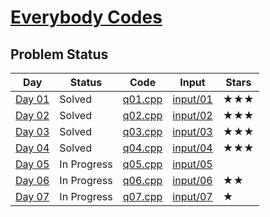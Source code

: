 # [Everybody Codes](https://everybody.codes/event/2024/quests)
## Problem Status

| **Day** | **Status**     | **Code**        | **Input**          | **Stars** |
|---------|----------------|------------------|---------------------|-----------|
| [Day 01](https://everybody.codes/event/2024/quests/1) | Solved | [q01.cpp](./q01.cpp) | [input/01](./input/01/) | ★★★ |
| [Day 02](https://everybody.codes/event/2024/quests/2) | Solved | [q02.cpp](./q02.cpp) | [input/02](./input/02/) | ★★★ |
| [Day 03](https://everybody.codes/event/2024/quests/3) | Solved | [q03.cpp](./q03.cpp) | [input/03](./input/03/) | ★★★ |
| [Day 04](https://everybody.codes/event/2024/quests/4) | Solved | [q04.cpp](./q04.cpp) | [input/04](./input/04/) | ★★★ |
| [Day 05](https://everybody.codes/event/2024/quests/5) | In Progress | [q05.cpp](./q05.cpp) | [input/05](./input/05/) | |
| [Day 06](https://everybody.codes/event/2024/quests/6) | In Progress | [q06.cpp](./q06.cpp) | [input/06](./input/06/) | ★★ |
| [Day 07](https://everybody.codes/event/2024/quests/7) | In Progress | [q07.cpp](./q07.cpp) | [input/07](./input/07/) | ★ |
